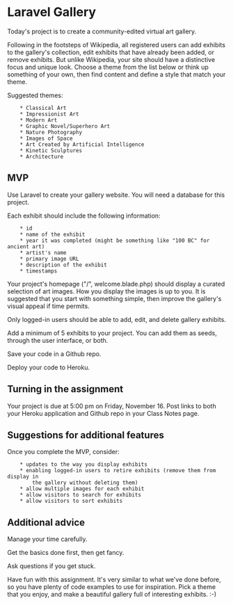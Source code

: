 # Laravel Gallery

Today's project is to create a community-edited virtual art gallery.

Following in the footsteps of Wikipedia, all registered users can add exhibits 
to the gallery's collection, edit exhibits that have already been added, or 
remove exhibits. But unlike Wikipedia, your site should have a distinctive
focus and unique look. Choose a theme from the list below or think up something
of your own, then find content and define a style that match your theme.

Suggested themes:
```
    * Classical Art
    * Impressionist Art
    * Modern Art
    * Graphic Novel/Superhero Art
    * Nature Photography
    * Images of Space
    * Art Created by Artificial Intelligence
    * Kinetic Sculptures
    * Architecture
```

## MVP

Use Laravel to create your gallery website. You will need a database for this project.

Each exhibit should include the following information:
```
    * id
    * name of the exhibit
    * year it was completed (might be something like "100 BC" for ancient art)
    * artist's name
    * primary image URL
    * description of the exhibit
    * timestamps
```

Your project's homepage ("/", welcome.blade.php) should display a curated selection 
of art images. How you display the images is up to you. It is suggested that you 
start with something simple, then improve the gallery's visual appeal if time 
permits. 

Only logged-in users should be able to add, edit, and delete gallery exhibits.

Add a minimum of 5 exhibits to your project. You can add them as seeds, through the
user interface, or both.

Save your code in a Github repo.

Deploy your code to Heroku.

## Turning in the assignment

Your project is due at 5:00 pm on Friday, November 16. Post links to both your
Heroku application and Github repo in your Class Notes page.

## Suggestions for additional features

Once you complete the MVP, consider:
```
    * updates to the way you display exhibits
    * enabling logged-in users to retire exhibits (remove them from display in 
        the gallery without deleting them)
    * allow multiple images for each exhibit
    * allow visitors to search for exhibits
    * allow visitors to sort exhibits
```

## Additional advice

Manage your time carefully.

Get the basics done first, then get fancy.

Ask questions if you get stuck.

Have fun with this assignment. It's very similar to what we've done before, 
so you have plenty of code examples to use for inspiration. Pick a theme that 
you enjoy, and make a beautiful gallery full of interesting exhibits. :-)

